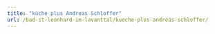 ```yaml
---
title: "küche plus Andreas Schloffer"
url: /bad-st-leonhard-im-lavanttal/kueche-plus-andreas-schloffer/
---
```

